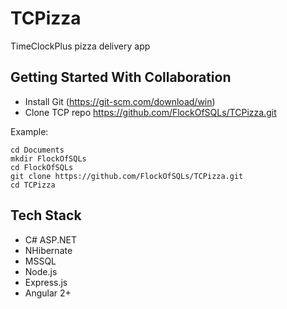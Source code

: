 # TCPizza

TimeClockPlus pizza delivery app

## Getting Started With Collaboration

-   Install Git (https://git-scm.com/download/win)
-   Clone TCP repo https://github.com/FlockOfSQLs/TCPizza.git

Example:

```
cd Documents
mkdir FlockOfSQLs
cd FlockOfSQLs
git clone https://github.com/FlockOfSQLs/TCPizza.git
cd TCPizza
```

## Tech Stack

-   C# ASP.NET
-   NHibernate
-   MSSQL
-   Node.js
-   Express.js
-   Angular 2+
